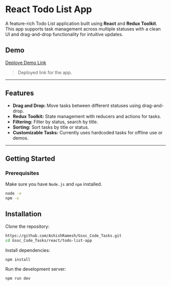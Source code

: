 # React Todo List App

A feature-rich Todo List application built using **React** and **Redux Toolkit**. This app supports task management across multiple statuses with a clean UI and drag-and-drop functionality for intuitive updates.

## Demo
[Deploye Demo Link]([https://youtu.be/2IOQ54TURMk](https://todolist-ashishrameshs-projects.vercel.app/))

> Deployed link for the app.

---

## Features

- **Drag and Drop:** Move tasks between different statuses using drag-and-drop.
- **Redux Toolkit:** State management with reducers and actions for tasks.
- **Filtering:** Filter by status, search by title.
- **Sorting:** Sort tasks by title or status.
- **Customizable Tasks:** Currently uses hardcoded tasks for offline use or demos.

---

## Getting Started

### Prerequisites

Make sure you have `Node.js` and `npm` installed.

```bash
node -v
npm -v
```

## Installation

Clone the repository:

```bash
https://github.com/AshishRamesh/Gsoc_Code_Tasks.git
cd Gsoc_Code_Tasks/react/todo-list-app
```

Install dependencies:
```bash
npm install
```

Run the development server:
```bash
npm run dev
```
 
